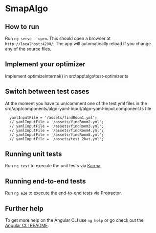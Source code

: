 # SmapAlgo

## How to run

Run `ng serve --open`. This should open a browser at  `http://localhost:4200/`. The app will automatically reload if you change any of the source files.

## Implement your optimizer
Implement optimizeInternal() in src\app\algo\test-optimizer.ts

## Switch between test cases
At the moment you have to un/comment one of the test yml files in the src/app/components/algo-yaml-input/algo-yaml-input.component.ts file

~~~~
  yamlInputFile = '/assets/findRoom1.yml';
  // yamlInputFile = '/assets/findRoom2.yml';
  // yamlInputFile = '/assets/findRoom3.yml';
  // yamlInputFile = '/assets/findRoom4.yml';
  // yamlInputFile = '/assets/findRoom5.yml';
  // yamlInputFile = '/assets/test_2kat.yml';
~~~~

## Running unit tests

Run `ng test` to execute the unit tests via [Karma](https://karma-runner.github.io).

## Running end-to-end tests

Run `ng e2e` to execute the end-to-end tests via [Protractor](http://www.protractortest.org/).

## Further help

To get more help on the Angular CLI use `ng help` or go check out the [Angular CLI README](https://github.com/angular/angular-cli/blob/master/README.md).
